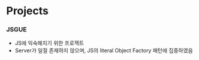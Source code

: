 # Projects

### JSGUE
- JS에 익숙해지기 위한 프로젝트
- Server가 일절 존재하지 않으며, JS의 literal Object Factory 패턴에 집중하였음
